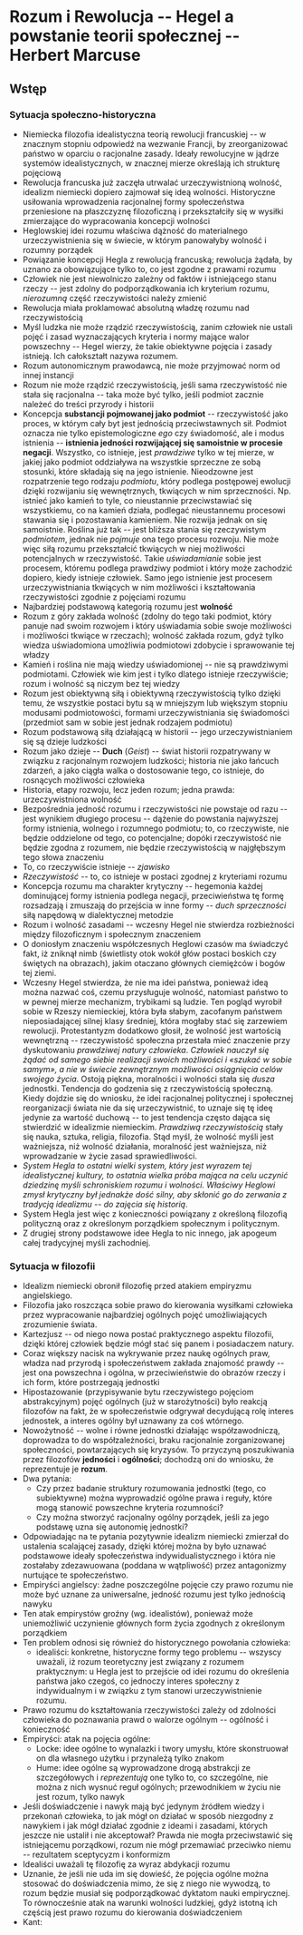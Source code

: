 
# Rozum i Rewolucja -- Hegel a powstanie teorii społecznej -- Herbert Marcuse

## Wstęp

### Sytuacja społeczno-historyczna

- Niemiecka filozofia idealistyczna teorią rewolucji francuskiej -- w znacznym 
stopniu odpowiedź na wezwanie Francji, by zreorganizować państwo w oparciu 
o racjonalne zasady. Ideały rewolucyjne w jądrze systemów idealistycznych, 
w znacznej mierze określają ich strukturę pojęciową
- Rewolucja francuska już zaczęła utrwalać urzeczywistnioną wolność, idealizm 
niemiecki dopiero zajmował się ideą wolności. Historyczne usiłowania 
wprowadzenia racjonalnej formy społeczeństwa przeniesione na płaszczyznę 
filozoficzną i przekształciły się w wysiłki zmierzające do wypracowania 
koncepcji wolności
- Heglowskiej idei rozumu właściwa dążność do materialnego urzeczywistnienia się 
w świecie, w którym panowałyby wolność i rozumny porządek
- Powiązanie koncepcji Hegla z rewolucją francuską; rewolucja żądała, by uznano 
za obowiązujące tylko to, co jest zgodne z prawami rozumu
- Człowiek nie jest niewolniczo zależny od faktów i istniejącego stanu rzeczy -- 
jest zdolny do podporządkowania ich kryterium rozumu, *nierozumną* część 
rzeczywistości należy zmienić
- Rewolucja miała proklamować absolutną władzę rozumu nad rzeczywistością
- Myśl ludzka nie może rządzić rzeczywistością, zanim człowiek nie ustali pojęć 
i zasad wyznaczających kryteria i normy mające walor powszechny -- Hegel wierzy, 
że takie obiektywne pojęcia i zasady istnieją. Ich całokształt nazywa rozumem.
- Rozum autonomicznym prawodawcą, nie może przyjmować norm od innej instancji
- Rozum nie może rządzić rzeczywistością, jeśli sama rzeczywistość nie stała się 
racjonalna -- taka może być tylko, jeśli podmiot zacznie należeć do treści 
przyrody i historii
- Koncepcja **substancji pojmowanej jako podmiot** -- rzeczywistość jako proces, 
w którym cały byt jest jednością przeciwstawnych sił. Podmiot oznacza nie tylko 
epistemologiczne *ego* czy świadomość, ale i modus istnienia -- **istnienia 
jedności rozwijającej się samoistnie w procesie negacji**. Wszystko, co 
istnieje, jest *prawdziwe* tylko w tej mierze, w jakiej jako podmiot oddziaływa 
na wszystkie sprzeczne ze sobą stosunki, które składają się na jego istnienie. 
Nieodzowne jest rozpatrzenie tego rodzaju *podmiotu*, który podlega postępowej 
ewolucji dzięki rozwijaniu się wewnętrznych, tkwiących w nim sprzeczności. Np. 
istnieć jako kamień to tyle, co nieustannie przeciwstawiać się wszystkiemu, co 
na kamień działa, podlegać nieustannemu procesowi stawania się i pozostawania 
kamieniem. Nie rozwija jednak on się samoistnie. Roślina już tak -- jest bliższa 
stania się rzeczywistym *podmiotem*, jednak nie *pojmuje* ona tego procesu 
rozwoju. Nie może więc siłą rozumu przekształcić tkwiących w niej możliwości 
potencjalnych w rzeczywistość. Takie *uświadamianie* sobie jest procesem, 
któremu podlega prawdziwy podmiot i który może zachodzić dopiero, kiedy istnieje 
człowiek. Samo jego istnienie jest procesem urzeczywistniania tkwiących w nim 
możliwości i kształtowania rzeczywistości zgodnie z pojęciami rozumu
- Najbardziej podstawową kategorią rozumu jest **wolność**
- Rozum z góry zakłada wolność (zdolny do tego taki podmiot, który panuje nad 
swoim rozwojem i który uświadamia sobie swoje możliwości i możliwości tkwiące 
w rzeczach); wolność zakłada rozum, gdyż tylko wiedza uświadomiona umożliwia 
podmiotowi zdobycie i sprawowanie tej władzy
- Kamień i roślina nie mają wiedzy uświadomionej -- nie są prawdziwymi 
podmiotami. Człowiek wie kim jest i tylko dlatego istnieje rzeczywiście; rozum 
i wolność są niczym bez tej wiedzy
- Rozum jest obiektywną siłą i obiektywną rzeczywistością tylko dzięki temu, że 
wszystkie postaci bytu są w mniejszym lub większym stopniu modusami 
podmiotowości, formami urzeczywistniania się świadomości (przedmiot sam w sobie 
jest jednak rodzajem podmiotu)
- Rozum podstawową siłą działającą w historii -- jego urzeczywistnianiem się są 
dzieje ludzkości
- Rozum jako dzieje -- **Duch** (*Geist*) -- świat historii rozpatrywany 
w związku z racjonalnym rozwojem ludzkości; historia nie jako łańcuch zdarzeń, 
a jako ciągła walka o dostosowanie tego, co istnieje, do rosnących możliwości 
człowieka
- Historia, etapy rozwoju, lecz jeden rozum; jedna prawda: urzeczywistniona 
wolność
- Bezpośrednia jedność rozumu i rzeczywistości nie powstaje od razu -- jest 
wynikiem długiego procesu -- dążenie do powstania najwyższej formy istnienia, 
wolnego i rozumnego podmiotu; to, co rzeczywiste, nie będzie oddzielone od tego, 
co potencjalne; dopóki rzeczywistość nie będzie zgodna z rozumem, nie będzie 
rzeczywistością w najgłębszym tego słowa znaczeniu
- To, co rzeczywiście istnieje -- *zjawisko*
- *Rzeczywistość* -- to, co istnieje w postaci zgodnej z kryteriami rozumu
- Koncepcja rozumu ma charakter krytyczny -- hegemonia każdej dominującej formy 
istnienia podlega negacji, przeciwieństwa tę formę rozsadzają i zmuszają do 
przejścia w inne formy -- *duch sprzeczności* siłą napędową w dialektycznej 
metodzie
- Rozum i wolność zasadami -- wczesny Hegel nie stwierdza rozbieżności między 
filozoficznym i społecznym znaczeniem
- O doniosłym znaczeniu współczesnych Heglowi czasów ma świadczyć fakt, iż 
zniknął nimb (świetlisty otok wokół głów postaci boskich czy świętych na 
obrazach), jakim otaczano głównych ciemiężców i bogów tej ziemi.
- Wczesny Hegel stwierdza, że nie ma idei państwa, ponieważ ideą można nazwać 
coś, czemu przysługuje wolność, natomiast państwo to w pewnej mierze mechanizm, 
trybikami są ludzie. Ten pogląd wyrobił sobie w Rzeszy niemieckiej, która była 
słabym, zacofanym państwem nieposiadającej silnej klasy średniej, która mogłaby 
stać się zarzewiem rewolucji. Protestantyzm dodatkowo głosił, że wolność jest 
wartością wewnętrzną -- rzeczywistość społeczna przestała mieć znaczenie przy 
dyskutowaniu *prawdziwej natury człowieka*. *Człowiek nauczył się żądać od 
samego siebie realizacji swoich możliwości i «szukać w sobie samym», a nie 
w świecie zewnętrznym możliwości osiągnięcia celów swojego życia*. Ostoją 
piękna, moralności i wolności stała się *dusza* jednostki. Tendencja do godzenia 
się z rzeczywistością społeczną. Kiedy dojdzie się do wniosku, że idei 
racjonalnej politycznej i społecznej reorganizacji świata nie da się 
urzeczywistnić, to uznaje się tę ideę jedynie za wartość duchową -- to jest 
tendencja często dająca się stwierdzić w idealizmie niemieckim. *Prawdziwą 
rzeczywistością* stały się nauka, sztuka, religia, filozofia. Stąd myśl, że 
wolność myśli jest ważniejsza, niż wolność działania, moralność jest ważniejsza, 
niż wprowadzanie w życie zasad sprawiedliwości.
- *System Hegla to ostatni wielki system, który jest wyrazem tej idealistycznej 
kultury, to ostatnia wielka próba mająca na celu uczynić dziedzinę myśli 
schroniskiem rozumu i wolności. Właściwy Heglowi zmysł krytyczny był jednakże 
dość silny, aby skłonić go do zerwania z tradycją idealizmu -- do zajęcia się 
historią*.
- System Hegla jest więc z konieczności powiązany z określoną filozofią 
polityczną oraz z określonym porządkiem społecznym i politycznym.
- Z drugiej strony podstawowe idee Hegla to nic innego, jak apogeum całej 
tradycyjnej myśli zachodniej.

### Sytuacja w filozofii

- Idealizm niemiecki obronił filozofię przed atakiem empiryzmu angielskiego.
- Filozofia jako roszcząca sobie prawo do kierowania wysiłkami człowieka przez 
wypracowanie najbardziej ogólnych pojęć umożliwiających zrozumienie świata.
- Kartezjusz -- od niego nowa postać praktycznego aspektu filozofii, dzięki 
której człowiek będzie mógł stać się panem i posiadaczem natury.
- Coraz większy nacisk na wykrywanie przez naukę ogólnych praw, władza nad 
przyrodą i społeczeństwem zakłada znajomość prawdy -- jest ona powszechna 
i ogólna, w przeciwieństwie do obrazów rzeczy i ich form, które postrzegają 
jednostki
- Hipostazowanie (przypisywanie bytu rzeczywistego pojęciom abstrakcyjnym) pojęć 
ogólnych (już w starożytności) było reakcją filozofów na fakt, że 
w społeczeństwie odgrywał decydującą rolę interes jednostek, a interes ogólny 
był uznawany za coś wtórnego.
- Nowożytność -- wolne i równe jednostki działając współzawodniczą, doprowadza 
to do współzależności, braku racjonalnie zorganizowanej społeczności, 
powtarzających się kryzysów. To przyczyną poszukiwania przez filozofów 
**jedności** i **ogólności**; dochodzą oni do wniosku, że reprezentuje je 
**rozum**.
- Dwa pytania:
    - Czy przez badanie struktury rozumowania jednostki (tego, co subiektywne) 
    można wyprowadzić ogólne prawa i reguły, które mogą stanowić powszechne 
    kryteria rozumności?
    - Czy można stworzyć racjonalny ogólny porządek, jeśli za jego podstawę uzna 
    się autonomię jednostki?
- Odpowiadając na te pytania pozytywnie idealizm niemiecki zmierzał do ustalenia 
scalającej zasady, dzięki której można by było uznawać podstawowe ideały 
społeczeństwa indywidualistycznego i która nie zostałaby zdezawuowana (poddana 
w wątpliwość) przez antagonizmy nurtujące te społeczeństwo.
- Empiryści angielscy: żadne poszczególne pojęcie czy prawo rozumu nie może być 
uznane za uniwersalne, jedność rozumu jest tylko jednością nawyku
- Ten atak empirystów groźny (wg. idealistów), ponieważ może uniemożliwić 
uczynienie głównych form życia zgodnych z określonym porządkiem
- Ten problem odnosi się również do historycznego powołania człowieka:
    - idealiści: konkretne, historyczne formy tego problemu -- wszyscy uważali, 
    iż rozum teoretyczny jest związany z rozumem praktycznym: u Hegla jest to 
    przejście od idei rozumu do określenia państwa jako czegoś, co jednoczy 
    interes społeczny z indywidualnym i w związku z tym stanowi 
    urzeczywistnienie rozumu.
- Prawo rozumu do kształtowania rzeczywistości zależy od zdolności człowieka do 
poznawania prawd o walorze ogólnym -- ogólność i konieczność
- Empiryści: atak na pojęcia ogólne:
    - Locke: idee ogólne to wynalazki i twory umysłu, które skonstruował on dla 
    własnego użytku i przynależą tylko znakom
    - Hume: idee ogólne są wyprowadzone drogą abstrakcji ze szczegółowych 
    i *reprezentują* one tylko to, co szczególne, nie można z nich wysnuć reguł 
    ogólnych; przewodnikiem w życiu nie jest rozum, tylko nawyk
- Jeśli doświadczenie i nawyk mają być jedynym źródłem wiedzy i przekonań 
człowieka, to jak mógł on działać w sposób niezgodny z nawykiem i jak mógł 
działać zgodnie z ideami i zasadami, których jeszcze nie ustalił i nie 
akceptował? Prawda nie mogła przeciwstawić się istniejącemu porządkowi, rozum 
nie mógł przemawiać przeciwko niemu -- rezultatem sceptycyzm i konformizm
- Idealiści uważali tę filozofię za wyraz abdykacji rozumu
- Uznanie, że jeśli nie uda im się dowieść, że pojęcia ogólne można stosować do 
doświadczenia mimo, że się z niego nie wywodzą, to rozum będzie musiał się 
podporządkować dyktatom nauki empirycznej. To równocześnie atak na warunki 
wolności ludzkiej, gdyż istotną ich częścią jest prawo rozumu do kierowania 
doświadczeniem
- Kant:






































